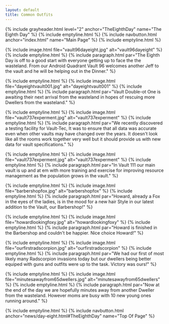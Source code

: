 ```yaml
---
layout: default
title: Common Outfits
---
```

{% include grayheader.html level="2" anchor="TheEighthDay" name="The Eighth Day" %}
{% include emptyline.html %}
{% include navbutton.html anchor="index.html" name="Main Page" %}
{% include emptyline.html %}

{% include image.html file="vault96dayeight.jpg" alt="vault96dayeight" %}
{% include emptyline.html %}
{% include paragraph.html par="The Eighth Day is off to a good start with everyone getting up to face the the wasteland. From our Android Quadrant Vault 96 welcomes another Jeff to the vault and he will be helping out in the Dinner." %}

{% include emptyline.html %}
{% include image.html file="dayeightvault001.jpg" alt="dayeightvault001" %}
{% include emptyline.html %}
{% include paragraph.html par="Vault Double-ot One is awaiting their next arrival from the wasteland in hopes of rescuing more Dwellers from the wasteland." %}

{% include emptyline.html %}
{% include image.html file="vault737experment.jpg" alt="vault737experment" %}
{% include emptyline.html %}
{% include paragraph.html par="We recently discovered a testing facility for Vault-Tec, It was to ensure that all data was accurate even when other vaults may have changed over the years. It doesn't look like all the rooms work together very well but it should provide us with new data for vault specifications." %}

{% include emptyline.html %}
{% include image.html file="vault737experment.jpg" alt="vault737experment" %}
{% include emptyline.html %}
{% include paragraph.html par="In Vault 111 our main vault is up and at em with more training and exercise for improving resource management as the population grows in the vault." %}

{% include emptyline.html %}
{% include image.html file="barbershopfox.jpg" alt="barbershopfox" %}
{% include emptyline.html %}
{% include paragraph.html par="Howard, already a Fox in the eyes of the ladies, is in the mood for a new hair Style in our latest addition to the Vault, our Barbershop!" %}

{% include emptyline.html %}
{% include image.html file="howardlookingfoxy.jpg" alt="howardlookingfoxy" %}
{% include emptyline.html %}
{% include paragraph.html par="Howard is finished in the Barbershop and couldn't be happier. Nice choice Howard!" %}

{% include emptyline.html %}
{% include image.html file="ourfirstradscorpion.jpg" alt="ourfirstradscorpion" %}
{% include emptyline.html %}
{% include paragraph.html par="We had our first of most likely many Radscorpion invasions today but our dwellers being better equiped with guns and outfits were up to the task. Victory was ours!" %}

{% include emptyline.html %}
{% include image.html file="minutesawayfrom65dwellers.jpg" alt="minutesawayfrom65dwellers" %}
{% include emptyline.html %}
{% include paragraph.html par="Now at the end of the day we are hopefully minutes away from another Dweller from the wasteland. However moms are busy with 10 new young ones running around." %}

{% include emptyline.html %}
{% include navbutton.html anchor="news/day-eight.html#TheEighthDay" name="Top Of Page" %}
